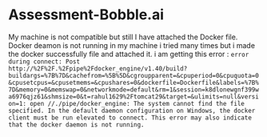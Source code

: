# Assessment-Bobble.ai
My machine is not compatible but still I have attached the Docker file. Docker deamon is not running in my machine i tried many times but i made the docker successfully file and attached it.
i am getting this error :
`error during connect: Post http://%2F%2F.%2Fpipe%2Fdocker_engine/v1.40/build?buildargs=%7B%7D&cachefrom=%5B%5D&cgroupparent=&cpuperiod=0&cpuquota=0&cpusetcpus=&cpusetmems=&cpushares=0&dockerfile=Dockerfile&labels=%7B%7D&memory=0&memswap=0&networkmode=default&rm=1&session=k8dlonewgnf399wa6976qjz61&shmsize=0&t=rahul1629%2Ftomcat29&target=&ulimits=null&version=1: open //./pipe/docker_engine: The system cannot find the file specified. In the default daemon configuration on Windows, the docker client must be run elevated to connect. This error may also indicate that the docker daemon is not running.`
